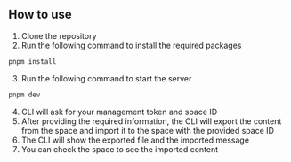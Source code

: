 ## How to use

1. Clone the repository
2. Run the following command to install the required packages

```bash
pnpm install
```

3. Run the following command to start the server

```bash
pnpm dev
```

4. CLI will ask for your management token and space ID
5. After providing the required information, the CLI will export the content from the space and import it to the space with the provided space ID
6. The CLI will show the exported file and the imported message
7. You can check the space to see the imported content
